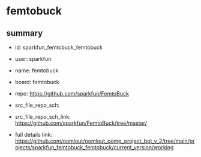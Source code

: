 # femtobuck
 
## summary 
* id: sparkfun_femtobuck_femtobuck
* user: sparkfun
* name: femtobuck
* board: femtobuck
* repo: https://github.com/sparkfun/FemtoBuck



* src_file_repo_sch: 
* src_file_repo_sch_link: https://github.com/sparkfun/FemtoBuck/tree/master/
* full details link: https://github.com/oomlout/oomlout_oomp_project_bot_v_2/tree/main/projects/sparkfun_femtobuck_femtobuck/current_version/working  







